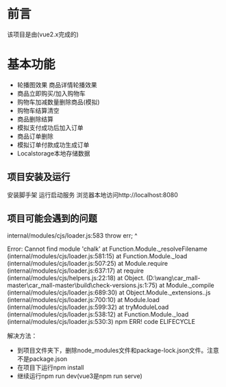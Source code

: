 # 前言

该项目是由(vue2.x完成的)

# 基本功能
* 轮播图效果 商品详情轮播效果
* 商品立即购买/加入购物车
* 购物车加减数量删除商品(模拟)
* 购物车结算清空
* 商品删除结算
* 模拟支付成功后加入订单
* 商品订单删除
* 模拟订单付款成功生成订单
* Localstorage本地存储数据


## 项目安装及运行
安装脚手架 运行启动服务 浏览器本地访问http://localhost:8080

## 项目可能会遇到的问题
internal/modules/cjs/loader.js:583
    throw err;
    ^

Error: Cannot find module 'chalk'
    at Function.Module._resolveFilename (internal/modules/cjs/loader.js:581:15)
    at Function.Module._load (internal/modules/cjs/loader.js:507:25)
    at Module.require (internal/modules/cjs/loader.js:637:17)
    at require (internal/modules/cjs/helpers.js:22:18)
    at Object.<anonymous> (D:\wang\car_mall-master\car_mall-master\build\check-versions.js:1:75)
    at Module._compile (internal/modules/cjs/loader.js:689:30)
    at Object.Module._extensions..js (internal/modules/cjs/loader.js:700:10)
    at Module.load (internal/modules/cjs/loader.js:599:32)
    at tryModuleLoad (internal/modules/cjs/loader.js:538:12)
    at Function.Module._load (internal/modules/cjs/loader.js:530:3)
npm ERR! code ELIFECYCLE

解决方法：
* 到项目文件夹下，删除node_modules文件和package-lock.json文件。注意不是package.json
* 在项目下运行npm install
* 继续运行npm run dev(vue3是npm run serve)



